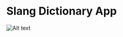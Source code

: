 # Slang Dictionary App

![Alt text](https://raw.githubusercontent.com/tinvo1101/Dict-app/master/Screenshot.png "App Screenshot")